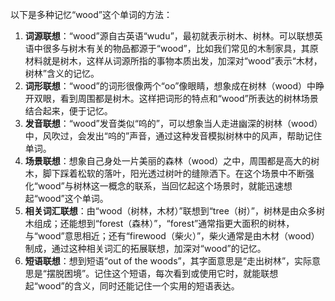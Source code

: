 以下是多种记忆“wood”这个单词的方法：
1. **词源联想**：“wood”源自古英语“wudu”，最初就表示树木、树林。可以联想英语中很多与树木有关的物品都源于“wood”，比如我们常见的木制家具，其原材料就是树木，这样从词源所指的事物本质出发，加深对“wood”表示“木材，树林”含义的记忆。
2. **词形联想**：“wood”的词形很像两个“oo”像眼睛，想象成在树林（wood）中睁开双眼，看到周围都是树木。这样把词形的特点和“wood”所表达的树林场景结合起来，便于记忆。
3. **发音联想**：“wood”发音类似“呜的”，可以想象当人走进幽深的树林（wood）中，风吹过，会发出“呜的”声音，通过这种发音模拟树林中的风声，帮助记住单词。
4. **场景联想**：想象自己身处一片美丽的森林（wood）之中，周围都是高大的树木，脚下踩着松软的落叶，阳光透过树叶的缝隙洒下。在这个场景中不断强化“wood”与树林这一概念的联系，当回忆起这个场景时，就能迅速想起“wood”这个单词。
5. **相关词汇联想**：由“wood（树林，木材）”联想到“tree（树）”，树林是由众多树木组成；还能想到“forest（森林）”，“forest”通常指更大面积的树林，与“wood”意思相近；还有“firewood（柴火）”，柴火通常是由木材（wood）制成，通过这种相关词汇的拓展联想，加深对“wood”的记忆。
6. **短语联想**：想到短语“out of the woods”，其字面意思是“走出树林”，实际意思是“摆脱困境”。记住这个短语，每次看到或使用它时，就能联想起“wood”的含义，同时还能记住一个实用的短语表达。 